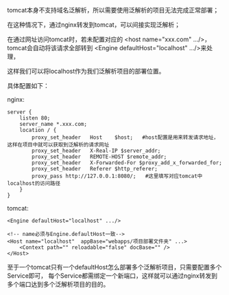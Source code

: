 
tomcat本身不支持域名泛解析，所以需要使用泛解析的项目无法完成正常部署；

在这种情况下，通过nginx转发到tomcat，可以间接实现泛解析；

在通过网址访问tomcat时，若未配置对应的 <host name="xxx.com" .../>，tomcat会自动将该请求全部转到 <Engine defaultHost="localhost" .../>来处理，

这样我们可以将localhost作为我们泛解析项目的部署位置。

具体配置如下：

nginx:

```
server {
    listen 80;
    server_name *.xxx.com;
    location / {
        proxy_set_header   Host    $host;   #host配置是用来转发请求地址，这样在项目中就可以获取到泛解析的请求网址
        proxy_set_header   X-Real-IP $server_addr;
        proxy_set_header   REMOTE-HOST $remote_addr;
        proxy_set_header   X-Forwarded-For $proxy_add_x_forwarded_for;
        proxy_set_header   Referer $http_referer;
        proxy_pass http://127.0.0.1:8080/;   #这里填写对应tomcat中localhost的访问路径
    }
}
```
tomcat:

```
<Engine defaultHost="localhost" .../>

<!-- name必须与Engine.defaultHost一致-->
<Host name="localhost"  appBase="webapps/项目部署文件夹" ...>
    <Context path="" reloadable="false" docBase="" />
</Host>
```
至于一个tomcat只有一个defaultHost怎么部署多个泛解析项目，只需要配置多个Service即可，
每个Service都需绑定一个新端口，这样就可以通过nginx转发到多个端口达到多个泛解析项目的目的。
